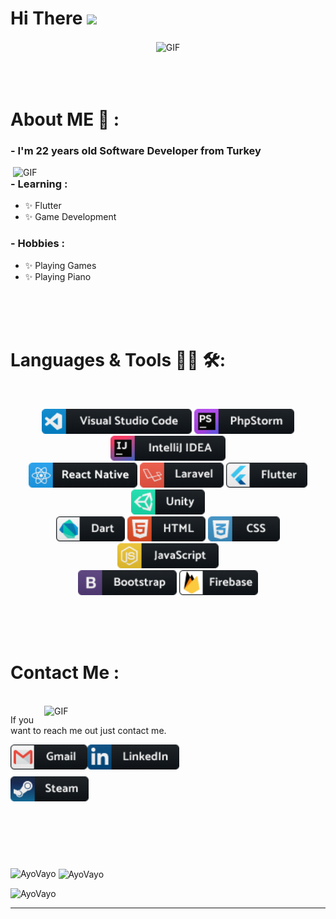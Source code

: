 # Hi There <img src="https://user-images.githubusercontent.com/42378118/110234147-e3259600-7f4e-11eb-95be-0c4047144dea.gif" width="30">

<div align="center">
<img hight="300" width="700" alt="GIF" align="center" src="https://github.com/Xx-Ashutosh-xX/Xx-Ashutosh-xX/blob/master/assets/208593.gif">
</div>

</br>
</br>
</br>

# About ME 💬 :

### - I'm 22 years old Software Developer from Turkey

<img hight="400" width="500" alt="GIF" align="right" src="https://media.giphy.com/media/g4sCZhKykg1z2/giphy.gif?cid=790b76114bcf5150455981faacecf8a3f73152a84dd28816&rid=giphy.gif&ct=g">

### - Learning :

- ✨ Flutter
- ✨ Game Development

### - Hobbies :

- ✨ Playing Games
- ✨ Playing Piano

</br>
</br>
</br>

# Languages & Tools 👨‍💻 🛠:

</br>

<p align="center">

<!-- For more icons please follow  https://github.com/MikeCodesDotNET/ColoredBadges -->
<img src="Icons/visualstudio_code.png" height=40>
<img src="Icons/jetbrains_phpstorm.png" height=40>
<img src="Icons/jetbrains_intellij.png" height=40>
 <br>
<img src="Icons/reactnative.png" height=40>
<img src="Icons/laravel.png" height=40>
<img src="Icons/flutter.png" height=40>
<img src="Icons/unity.png" height=40>
 <br>
<img src="Icons/dart_colour.png" height=40>
<img src="Icons/html.png" height=40>
<img src="Icons/css3.png" height=40>
<img src="Icons/js.png" height=40>
 <br>
<img src="Icons/bootstrap.png" height=40>
<img src="Icons/Group 1493.png" height=40>
</p>
</br>
</br>
</br>

# Contact Me :

<p>
 </br>

<img hight="320" width="450" align="right" alt="GIF" src="https://31.media.tumblr.com/456ac1fdc4bbec10786587ed546ed6c5/tumblr_mjt7d9mHAf1rvaggno1_500.gif">

If you want to reach me out just contact me.

<a href="mailto:alikeremocal@gmail.com">
 <img align="left" alt="Gmail" height=40 src="Icons/gmail.png" />
</a>
<a href="https://www.linkedin.com/in/alikeremocal/" target="_blank">
  <img align="left" alt="Linkedin" height=40 src="Icons/linkedin.png" />
</br>
</br>
</br>
</a>
<a href="https://steamcommunity.com/profiles/76561198170604687/" target="_blank">
  <img align="left" alt="Steam" height=40 src="Icons/steam.png" />
</a>
 </p>

</br>
</br>
</br>
</br>
</br>
</br>
</br>

<p align="center" >  
<p><img align="left" src="https://github-readme-stats.vercel.app/api/top-langs?username=AyoVayo&show_icons=true&theme=cobalt&locale=en&layout=compact&count-private=true" alt="AyoVayo" /></p>

<p>&nbsp;<img align="center" src="https://github-readme-stats.vercel.app/api?username=AyoVayo&show_icons=true&theme=cobalt&locale=en&count_private=true&hide=issues" alt="AyoVayo" width="50%" /></p>

<div>
<p align="left"> <img src="https://komarev.com/ghpvc/?username=AyoVayo" alt="AyoVayo" /> </p>
 </div>
  </p>

---
